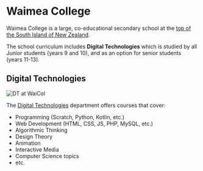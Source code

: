# Waimea College

Waimea College is a large, co-educational secondary school at the [top of the South Island of New Zealand](https://goo.gl/maps/SqHtZnN5XySwbvKR6).

The school curriculum includes **Digital Technologies** which is studied by all Junior students (years 9 and 10), and as an option for senior students (years 11-13).

## Digital Technologies

![DT at WaiCol](/profile/waicol-dt.gif)

The [Digital Technologies](https://dt.waimea.school.nz) department offers courses that cover:
- Programming (Scratch, Python, Kotlin, etc.)
- Web Development (HTML, CSS, JS, PHP, MySQL, etc.)
- Algorithmic Thinking
- Design Theory
- Animation
- Interactive Media
- Computer Science topics
- etc.

